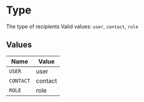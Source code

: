 # Type

The type of recipients  Valid values: `user`, `contact`, `role`


## Values

| Name      | Value     |
| --------- | --------- |
| `USER`    | user      |
| `CONTACT` | contact   |
| `ROLE`    | role      |